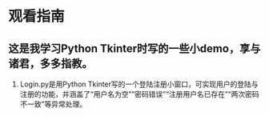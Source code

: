 # 观看指南
## 这是我学习Python Tkinter时写的一些小demo，享与诸君，多多指教。

1. Login.py是用Python Tkinter写的一个登陆注册小窗口，可实现用户的登陆与注册的功能，并涵盖了“用户名为空”“密码错误”“注册用户名已存在”“两次密码不一致”等异常处理。
